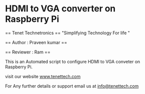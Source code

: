 HDMI to VGA converter on Raspberry Pi
===============================

== Tenet Technetronics == "Simplifying Technology For life "

== Author : Praveen kumar ==

== Reviewer : Ram ==

This is an Automated script to configure HDMI to VGA conveter on Raspberry Pi.

visit our website www.tenettech.com 

For Any further details or support email us at info@tenettech.com
